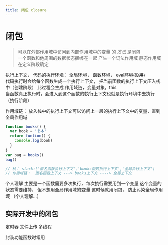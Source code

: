 ```yaml
---
title: 闭包 closure
---
```


# 闭包
> 可以在外部作用域中访问到内部作用域中的变量 的 *方法* 是闭包 <br>
> 一个函数和他周围的数据状态捆绑在一起 产生一个词法作用域 静态作用域在定义阶段确定<br>

执行上下文， 代码的执行环境： 全局环境， 函数环境， ~~eval环境(没用)~~<br>
代码执行时会给每个函数生成一个执行上下文， 把当前函数的执行上下文压入栈中（创建阶段） 此过程会生成 作用域链，变量对象，this <br>
当函数真正执行时，会进入到这个函数的执行上下文也就是执行环境中去执行 （执行阶段）<br>

作用域链： 放入栈中的执行上下文可以访问上一层的执行上下文中的变量，直到全局作用域
```javascript
function books() {
  var book = '书本'
  return funtion() {
    console.log(book)
  }
}
var bag = books()
bag()

// 栈： stack:['匿名函数执行上下文','books函数执行上下文','全局执行上下文']
// 作用域链：  匿名函数上下文 ---> books上下文 ----> 全局上下文
```

个人理解
主要是一个函数需要多次执行，每次执行需要用到一个变量 这个变量的状态需要维持， 但不想用全局作用域的变量 这时候就用闭包， 防止污染全局作用域  （个人理解...）
## 实际开发中的闭包
定时器
文件上传 多线程

封装功能函数时常用

